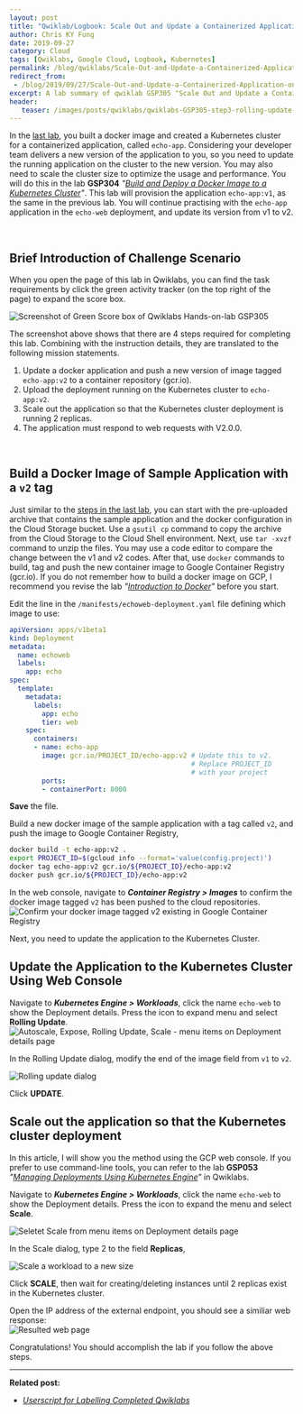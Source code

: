 ```yaml
---
layout: post
title: "Qwiklab/Logbook: Scale Out and Update a Containerized Application on a Kubernetes Cluster"
author: Chris KY Fung
date: 2019-09-27
category: Cloud
tags: [Qwiklabs, Google Cloud, Logbook, Kubernetes]
permalink: /blog/qwiklabs/Scale-Out-and-Update-a-Containerized-Application-on-a-Kubernetes-Cluster
redirect_from:
 - /blog/2019/09/27/Scale-Out-and-Update-a-Containerized-Application-on-a-Kubernetes-Cluster
excerpt: A lab summary of qwiklab GSP305 "Scale Out and Update a Containerized Application on a Kubernetes Cluster" | 1. Build a Docker Image of Sample Application with a `v2` tag | 2. Update the Application to the Kubernetes Cluster Using Web Console | 3. Scale out the application so that the Kubernetes cluster deployment
header: 
   teaser: /images/posts/qwiklabs/qwiklabs-GSP305-step3-rolling-update-GKE-application.png
---
```


In the [last lab](/blog/qwiklabs/Build-and-Deploy-a-Docker-Image-to-a-Kubernetes-Cluster), you built a docker image and created a Kubernetes cluster for a containerized application, called `echo-app`. Considering your developer team delivers a new version of the application to you, so you need to update the running application on the cluster to the new version. You may also need to scale the cluster size to optimize the usage and performance. You will do this in the lab **GSP304** _"[Build and Deploy a Docker Image to a Kubernetes Cluster](https://www.qwiklabs.com/focuses/1738?parent=catalog)"_. This lab will provision the application `echo-app:v1`, as the same in the previous lab. You will continue practising with the `echo-app` application in the `echo-web` deployment, and update its version from v1 to v2.

<br>

## Brief Introduction of Challenge Scenario

When you open the page of this lab in Qwiklabs, you can find the task requirements by click the green activity tracker (on the top right of the page) to expand the score box.

![Screenshot of Green Score box of Qwiklabs Hands-on-lab GSP305](/images/posts/qwiklabs/score_box_of_qwiklabs_GSP305.png)

The screenshot above shows that there are 4 steps required for completing this lab. Combining with the instruction details, they are translated to the following mission statements.

1. Update a docker application and push a new version of image tagged `echo-app:v2` to a container repository (gcr.io).
2. Upload the deployment running on the Kubernetes cluster to `echo-app:v2`.
3. Scale out the application so that the Kubernetes cluster deployment is running 2 replicas.
4. The application must respond to web requests with V2.0.0.

<br>

## Build a Docker Image of Sample Application with a `v2` tag

Just similar to the [steps in the last lab](/blog/qwiklabs/Build-and-Deploy-a-Docker-Image-to-a-Kubernetes-Cluster), you can start with the pre-uploaded archive that contains the sample application and the docker configuration in the Cloud Storage bucket. Use a `gsutil cp` command to copy the archive from the Cloud Storage to the Cloud Shell environment. Next, use `tar -xvzf` command to unzip the files. You may use a code editor to compare the change between the v1 and v2 codes. After that, use `docker` commands to build, tag and push the new container image to Google Container Registry (gcr.io). If you do not remember how to build a docker image on GCP, I recommend you revise the lab _"[Introduction to Docker](https://www.qwiklabs.com/focuses/1029?parent=catalog)"_ before you start.

Edit the line in the `/manifests/echoweb-deployment.yaml` file defining which image to use:
```yaml
apiVersion: apps/v1beta1
kind: Deployment
metadata:
  name: echoweb
  labels:
    app: echo
spec:
  template:
    metadata:
      labels:
        app: echo
        tier: web
    spec:
      containers:
      - name: echo-app
        image: gcr.io/PROJECT_ID/echo-app:v2 # Update this to v2.
                                             # Replace PROJECT_ID
                                             # with your project
        ports:
        - containerPort: 8000
```
**Save** the file.

Build a new docker image of the sample application with a tag called `v2`, and push the image to Google Container Registry,
```bash
docker build -t echo-app:v2 .
export PROJECT_ID=$(gcloud info --format='value(config.project)')
docker tag echo-app:v2 gcr.io/${PROJECT_ID}/echo-app:v2
docker push gcr.io/${PROJECT_ID}/echo-app:v2
```

In the web console, navigate to _**Container Registry > Images**_ to confirm the docker image tagged `v2` has been pushed to the cloud repositories.<br>
![Confirm your docker image tagged v2 existing in Google Container Registry](/images/posts/qwiklabs/qwiklabs-GSP305-step1-new-container-image-tagged-v2-in-container-registry.png)

Next, you need to update the application to the Kubernetes Cluster.

## Update the Application to the Kubernetes Cluster Using Web Console

Navigate to _**Kubernetes Engine > Workloads**_, click the name `echo-web` to show the Deployment details. Press the <i class='fas fa-list-ul'></i> icon to expand menu and select **Rolling Update**.<br>
![Autoscale, Expose, Rolling Update, Scale - menu items on Deployment details page](/images/posts/qwiklabs/qwiklabs-GSP305-step2-expand-menu-in-Kubernetes-Engine-page.png)

In the Rolling Update dialog, modify the end of the image field from `v1` to `v2`.

![Rolling update dialog](/images/posts/qwiklabs/qwiklabs-GSP305-step3-rolling-update-GKE-application.png)

Click **UPDATE**.

## Scale out the application so that the Kubernetes cluster deployment

In this article, I will show you the method using the GCP web console. If you prefer to use command-line tools, you can refer to the lab **GSP053** _"[Managing Deployments Using Kubernetes Engine](https://google.qwiklabs.com/focuses/639?parent=catalog)"_ in Qwiklabs.

Navigate to _**Kubernetes Engine > Workloads**_, click the name `echo-web` to show the Deployment details. Press the <i class='fas fa-list-ul'></i> icon to expand the menu and select **Scale**.<br>

![Seletet Scale from menu items on Deployment details page](/images/posts/qwiklabs/qwiklabs-GSP305-step2-select-scale-from-expanded-menu-in-Kubernetes-Engine-page.png)

In the Scale dialog, type 2 to the field **Replicas**,

![Scale a workload to a new size](/images/posts/qwiklabs/qwiklabs-GSP305-step5-scale-to-2-replicas.png)

Click **SCALE**, then wait for creating/deleting instances until 2 replicas exist in the Kubernetes cluster.

Open the IP address of the external endpoint, you should see a similiar web response:<br>
![Resulted web page](/images/posts/qwiklabs/qwiklabs-GSP305-step6-updated-echo-app-application.png)

Congratulations! You should accomplish the lab if you follow the above steps.

* * *

**Related post:**

- _[Userscript for Labelling Completed Qwiklabs](/blog/qwiklabs/Google-Cloud-Essential-Skills-Challenge-Lab)_